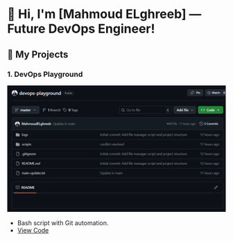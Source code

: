 # 👋 Hi, I'm [Mahmoud ELghreeb] — Future DevOps Engineer!

## 🚀 My Projects

### 1. DevOps Playground
![Screenshot](https://github.com/MahmoudELghreeb/devops-playground/blob/master/DevOps-Playground-GitHub-Screenshot.png)

- Bash script with Git automation.
- [View Code](https://github.com/MahmoudELghreeb/devops-playground)
